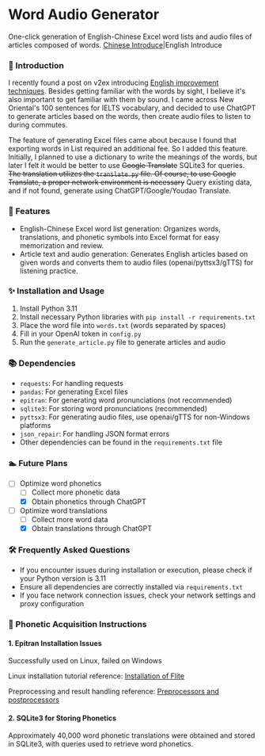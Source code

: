 # Word Audio Generator

One-click generation of English-Chinese Excel word lists and audio files of articles composed of words.
[Chinese Introduce](https://github.com/datehoer/WordAudioGenerator/blob/main/readme.md)|English Introduce
### 💬 Introduction

I recently found a post on v2ex introducing [English improvement techniques](https://www.v2ex.com/t/940277). Besides getting familiar with the words by sight, I believe it's also important to get familiar with them by sound. I came across New Oriental's 100 sentences for IELTS vocabulary, and decided to use ChatGPT to generate articles based on the words, then create audio files to listen to during commutes.

The feature of generating Excel files came about because I found that exporting words in List required an additional fee. So I added this feature. Initially, I planned to use a dictionary to write the meanings of the words, but later I felt it would be better to use ~~Google Translate~~ SQLite3 for queries. ~~The translation utilizes the `translate.py` file. Of course, to use Google Translate, a proper network environment is necessary~~ Query existing data, and if not found, generate using ChatGPT/Google/Youdao Translate.

### 🚀 Features
- English-Chinese Excel word list generation: Organizes words, translations, and phonetic symbols into Excel format for easy memorization and review.
- Article text and audio generation: Generates English articles based on given words and converts them to audio files (openai/pyttsx3/gTTS) for listening practice.

### ✨ Installation and Usage
1. Install Python 3.11
2. Install necessary Python libraries with `pip install -r requirements.txt`
3. Place the word file into `words.txt` (words separated by spaces)
4. Fill in your OpenAI token in `config.py`
5. Run the `generate_article.py` file to generate articles and audio

### 📚 Dependencies

- `requests`: For handling requests
- `pandas`: For generating Excel files
- `epitran`: For generating word pronunciations (not recommended)
- `sqlite3`: For storing word pronunciations (recommended)
- `pyttsx3`: For generating audio files, use openai/gTTS for non-Windows platforms
- `json_repair`: For handling JSON format errors
- Other dependencies can be found in the `requirements.txt` file

### 🏊 Future Plans
- [ ] Optimize word phonetics
  - [ ] Collect more phonetic data
  - [x] Obtain phonetics through ChatGPT
- [ ] Optimize word translations
  - [ ] Collect more word data
  - [x] Obtain translations through ChatGPT

### 🛠️ Frequently Asked Questions

- If you encounter issues during installation or execution, please check if your Python version is 3.11
- Ensure all dependencies are correctly installed via `requirements.txt`
- If you face network connection issues, check your network settings and proxy configuration

### 📜 Phonetic Acquisition Instructions
#### 1. Epitran Installation Issues

Successfully used on Linux, failed on Windows

Linux installation tutorial reference: [Installation of Flite](https://github.com/dmort27/epitran?tab=readme-ov-file#installation-of-flite-for-english-g2p)

Preprocessing and result handling reference: [Preprocessors and postprocessors](https://github.com/dmort27/epitran?tab=readme-ov-file#preprocesssors-and-postprocessors)
#### 2. SQLite3 for Storing Phonetics
Approximately 40,000 word phonetic translations were obtained and stored in SQLite3, with queries used to retrieve word phonetics.